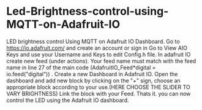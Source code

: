 # Led-Brightness-control-using-MQTT-on-Adafruit-IO
LED brightness control Using MQTT on Adafruit IO Dashboard.
Go to https://io.adafruit.com/ and create an account or sign in Go to View AIO Keys and use your Username and Keys to edit Config.h file. In adafruit IO create new feed (under actions).
Your feed name must match with the feed name in line 27 of the main code (AdafruitIO_Feed*digital = io.feed("digital")) . Create a new Dashboard in Adafruit IO.
Open the dashboard and add new block by clicking on the "+" sign, choose an appropriate block according to your use.(HERE CHOOSE THE SLIDER TO VARY BRIGHTNESS)
Link the block with your Feed.
Thats it. you can now control the LED using the Adafruit IO dashboard.
